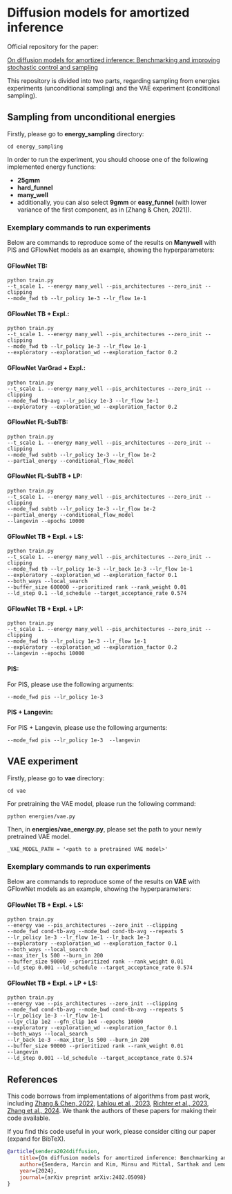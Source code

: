 # Diffusion models for amortized inference

Official repository for the paper:

[On diffusion models for amortized inference: Benchmarking and improving stochastic control and sampling](https://arxiv.org/abs/2402.05098)

This repository is divided into two parts, regarding sampling from energies experiments (unconditional sampling) and the VAE experiment (conditional sampling).

## Sampling from unconditional energies

Firstly, please go to **energy_sampling** directory:

```
cd energy_sampling
```

In order to run the experiment, you should choose one of the following implemented energy functions:

- **25gmm**
- **hard_funnel**
- **many_well**
- additionally, you can also select **9gmm** or **easy_funnel** (with lower variance of the first component, as in [Zhang & Chen, 2021]).

### Exemplary commands to run experiments
Below are commands to reproduce some of the results on **Manywell** with PIS and GFlowNet models as an
example, showing the hyperparameters:

#### GFlowNet TB:
```
python train.py
--t_scale 1. --energy many_well --pis_architectures --zero_init --clipping
--mode_fwd tb --lr_policy 1e-3 --lr_flow 1e-1
```

#### GFlowNet TB + Expl.:
```
python train.py
--t_scale 1. --energy many_well --pis_architectures --zero_init --clipping
--mode_fwd tb --lr_policy 1e-3 --lr_flow 1e-1
--exploratory --exploration_wd --exploration_factor 0.2
```

#### GFlowNet VarGrad + Expl.:
```
python train.py
--t_scale 1. --energy many_well --pis_architectures --zero_init --clipping
--mode_fwd tb-avg --lr_policy 1e-3 --lr_flow 1e-1
--exploratory --exploration_wd --exploration_factor 0.2
```

#### GFlowNet FL-SubTB:
```
python train.py
--t_scale 1. --energy many_well --pis_architectures --zero_init --clipping
--mode_fwd subtb --lr_policy 1e-3 --lr_flow 1e-2
--partial_energy --conditional_flow_model
```

#### GFlowNet FL-SubTB + LP:
```
python train.py 
--t_scale 1. --energy many_well --pis_architectures --zero_init --clipping
--mode_fwd subtb --lr_policy 1e-3 --lr_flow 1e-2 
--partial_energy --conditional_flow_model
--langevin --epochs 10000
```

#### GFlowNet TB + Expl. + LS:
```
python train.py
--t_scale 1. --energy many_well --pis_architectures --zero_init --clipping
--mode_fwd tb --lr_policy 1e-3 --lr_back 1e-3 --lr_flow 1e-1
--exploratory --exploration_wd --exploration_factor 0.1
--both_ways --local_search
--buffer_size 600000 --prioritized rank --rank_weight 0.01
--ld_step 0.1 --ld_schedule --target_acceptance_rate 0.574
```

#### GFlowNet TB + Expl. + LP:
```
python train.py
--t_scale 1. --energy many_well --pis_architectures --zero_init --clipping
--mode_fwd tb --lr_policy 1e-3 --lr_flow 1e-1
--exploratory --exploration_wd --exploration_factor 0.2
--langevin --epochs 10000
```
#### PIS:
For PIS, please use the following arguments:
```
--mode_fwd pis --lr_policy 1e-3
```

#### PIS + Langevin:
For PIS + Langevin, please use the following arguments:
```
--mode_fwd pis --lr_policy 1e-3  --langevin
```


## VAE experiment

Firstly, please go to **vae** directory:

```
cd vae
```

For pretraining the VAE model, please run the following command:

```
python energies/vae.py
```

Then, in **energies/vae_energy.py**, please set the path to your newly pretrained VAE model.

```
_VAE_MODEL_PATH = '<path to a pretrained VAE model>'
```

### Exemplary commands to run experiments

Below are commands to reproduce some of the results on **VAE** with GFlowNet models as an
example, showing the hyperparameters:

#### GFlowNet TB + Expl. + LS:
```
python train.py
--energy vae --pis_architectures --zero_init --clipping
--mode_fwd cond-tb-avg --mode_bwd cond-tb-avg --repeats 5
--lr_policy 1e-3 --lr_flow 1e-1 --lr_back 1e-3
--exploratory --exploration_wd --exploration_factor 0.1
--both_ways --local_search
--max_iter_ls 500 --burn_in 200
--buffer_size 90000 --prioritized rank --rank_weight 0.01
--ld_step 0.001 --ld_schedule --target_acceptance_rate 0.574
```

#### GFlowNet TB + Expl. + LP + LS:
```
python train.py
--energy vae --pis_architectures --zero_init --clipping
--mode_fwd cond-tb-avg --mode_bwd cond-tb-avg --repeats 5
--lr_policy 1e-3 --lr_flow 1e-1
--lgv_clip 1e2 --gfn_clip 1e4 --epochs 10000
--exploratory --exploration_wd --exploration_factor 0.1
--both_ways --local_search
--lr_back 1e-3 --max_iter_ls 500 --burn_in 200
--buffer_size 90000 --prioritized rank --rank_weight 0.01
--langevin
--ld_step 0.001 --ld_schedule --target_acceptance_rate 0.574
```


## References

This code borrows from implementations of algorithms from past work, including [Zhang & Chen, 2022](https://arxiv.org/abs/2111.15141), [Lahlou et al., 2023](https://arxiv.org/abs/2301.12594), [Richter et al., 2023](https://arxiv.org/abs/2307.01198), [Zhang et al., 2024](https://arxiv.org/abs/2310.02679). We thank the authors of these papers for making their code available.

If you find this code useful in your work, please consider citing our paper (expand for BibTeX).

```bibtex
@article{sendera2024diffusion,
    title={On diffusion models for amortized inference: Benchmarking and improving stochastic control and sampling},
    author={Sendera, Marcin and Kim, Minsu and Mittal, Sarthak and Lemos, Pablo and Scimeca, Luca and {Rector-Brooks}, Jarrid and Adam, Alexandre and Bengio, Yoshua and Malkin, Nikolay},
    year={2024},
    journal={arXiv preprint arXiv:2402.05098}
}
```
